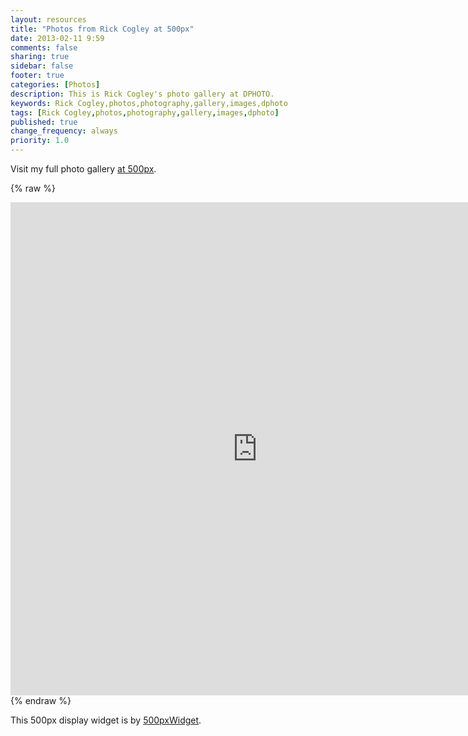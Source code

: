 ```yaml
---
layout: resources
title: "Photos from Rick Cogley at 500px"
date: 2013-02-11 9:59
comments: false
sharing: true
sidebar: false
footer: true
categories: [Photos]
description: This is Rick Cogley's photo gallery at DPHOTO.
keywords: Rick Cogley,photos,photography,gallery,images,dphoto 
tags: [Rick Cogley,photos,photography,gallery,images,dphoto]
published: true
change_frequency: always
priority: 1.0
---
```

Visit my full photo gallery [at 500px](http://500px.com/rickcogley). 
  
{% raw %} 
<!-- 500pxWidget -->
<iframe src="http://500pxwidget.com/in/?u=cmlja2NvZ2xleXxpbnwyNTB8M3wzfHx5ZXN8M3w=" allowTransparency="true" frameborder="0" scrolling="no" style="border:none; overflow:hidden; width:789px; height: 789px" ></iframe>
{% endraw %}
  
This 500px display widget is by [500pxWidget](http://500pxwidget.com/).  
  